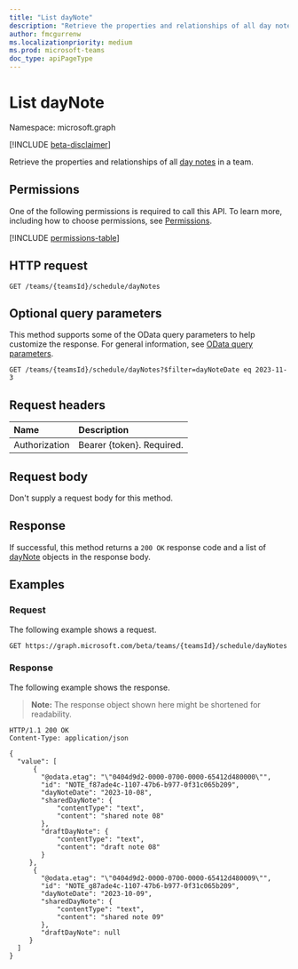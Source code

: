```yaml
---
title: "List dayNote"
description: "Retrieve the properties and relationships of all day notes in a team."
author: fmcgurrenw
ms.localizationpriority: medium
ms.prod: microsoft-teams
doc_type: apiPageType
---
```


# List dayNote
Namespace: microsoft.graph

[!INCLUDE [beta-disclaimer](../../includes/beta-disclaimer.md)]

Retrieve the properties and relationships of all [day notes](../resources/daynote.md) in a team.

## Permissions
One of the following permissions is required to call this API. To learn more, including how to choose permissions, see [Permissions](/graph/permissions-reference).

[!INCLUDE [permissions-table](../includes/permissions/daynote-list-permissions.md)]

## HTTP request
``` http
GET /teams/{teamsId}/schedule/dayNotes
```

## Optional query parameters
This method supports some of the OData query parameters to help customize the response. For general information, see [OData query parameters](/graph/query-parameters).

``` http
GET /teams/{teamsId}/schedule/dayNotes?$filter=dayNoteDate eq 2023-11-3
```

## Request headers
|Name|Description|
|:---|:---|
|Authorization|Bearer {token}. Required.|

## Request body
Don't supply a request body for this method.

## Response

If successful, this method returns a `200 OK` response code and a list of [dayNote](../resources/daynote.md) objects in the response body.

## Examples

### Request
The following example shows a request.

``` http
GET https://graph.microsoft.com/beta/teams/{teamsId}/schedule/dayNotes
```


### Response
The following example shows the response.
>**Note:** The response object shown here might be shortened for readability.
``` http
HTTP/1.1 200 OK
Content-Type: application/json

{
  "value": [ 
      {
        "@odata.etag": "\"0404d9d2-0000-0700-0000-65412d480000\"",
        "id": "NOTE_f87ade4c-1107-47b6-b977-0f31c065b209",
        "dayNoteDate": "2023-10-08",
        "sharedDayNote": {
            "contentType": "text",
            "content": "shared note 08"
        },
        "draftDayNote": {
            "contentType": "text",
            "content": "draft note 08"
        }
     },
      {
        "@odata.etag": "\"0404d9d2-0000-0700-0000-65412d480009\"",
        "id": "NOTE_g87ade4c-1107-47b6-b977-0f31c065b209",
        "dayNoteDate": "2023-10-09",
        "sharedDayNote": {
            "contentType": "text",
            "content": "shared note 09"
        },
        "draftDayNote": null
     }
  ]
}
```

